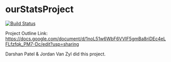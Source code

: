 # ourStatsProject
[![Build Status](https://travis-ci.com/Darsh374/ourStatsProject.svg?branch=master)](https://travis-ci.com/Darsh374/ourStatsProject)

Project Outline Link:
https://docs.google.com/document/d/1noL51w6WbF6VVIF5gmBa8riDEc4eLFLfzfqk_PM7-Dc/edit?usp=sharing

Darshan Patel & Jordan Van Zyl did this project. 






